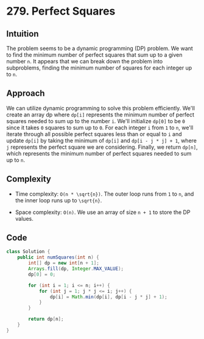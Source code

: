 # 279. Perfect Squares

## Intuition

The problem seems to be a dynamic programming (DP) problem. We want to find the minimum number of perfect squares that sum up to a given number `n`. It appears that we can break down the problem into subproblems, finding the minimum number of squares for each integer up to `n`.

## Approach

We can utilize dynamic programming to solve this problem efficiently. We'll create an array dp where `dp[i]` represents the minimum number of perfect squares needed to sum up to the number `i`. We'll initialize `dp[0]` to be `0` since it takes `0` squares to sum up to `0`. For each integer `i` from `1` to `n`, we'll iterate through all possible perfect squares less than or equal to `i` and update `dp[i]` by taking the minimum of `dp[i]` and `dp[i - j * j] + 1`, where `j` represents the perfect square we are considering. Finally, we return `dp[n]`, which represents the minimum number of perfect squares needed to sum up to `n`.

## Complexity

- Time complexity: `O(n * \sqrt{n})`. The outer loop runs from `1` to `n`, and the inner loop runs up to `\sqrt{n}`.

- Space complexity: `O(n)`. We use an array of size `n + 1` to store the DP values.

## Code

```java
class Solution {
    public int numSquares(int n) {
        int[] dp = new int[n + 1];
        Arrays.fill(dp, Integer.MAX_VALUE);
        dp[0] = 0;

        for (int i = 1; i <= n; i++) {
            for (int j = 1; j * j <= i; j++) {
                dp[i] = Math.min(dp[i], dp[i - j * j] + 1);
            }
        }

        return dp[n];
    }
}
```
